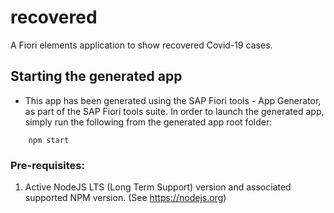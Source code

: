 # recovered

A Fiori elements application to show recovered Covid-19 cases.

## Starting the generated app

-   This app has been generated using the SAP Fiori tools - App Generator, as part of the SAP Fiori tools suite.  In order to launch the generated app, simply run the following from the generated app root folder:

```
    npm start
```

### Pre-requisites:

1. Active NodeJS LTS (Long Term Support) version and associated supported NPM version.  (See https://nodejs.org)
